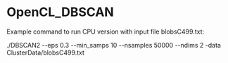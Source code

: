 # OpenCL_DBSCAN

Example command to run CPU version with input file blobsC499.txt:

./DBSCAN2 --eps 0.3 --min_samps 10 --nsamples 50000 --ndims 2 -data ClusterData/blobsC499.txt